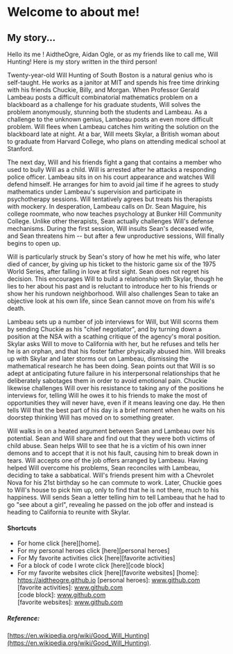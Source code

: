 # Welcome to about me!

## My story...

Hello its me ! AidtheOgre, Aidan Ogle, or as my friends like to call me, Will Hunting! Here is my story written in the third person!

Twenty-year-old Will Hunting of South Boston is a natural genius who is self-taught. He works as a janitor at MIT and spends his free time drinking with his friends Chuckie, Billy, and Morgan. When Professor Gerald Lambeau posts a difficult combinatorial mathematics problem on a blackboard as a challenge for his graduate students, Will solves the problem anonymously, stunning both the students and Lambeau. As a challenge to the unknown genius, Lambeau posts an even more difficult problem. Will flees when Lambeau catches him writing the solution on the blackboard late at night. At a bar, Will meets Skylar, a British woman about to graduate from Harvard College, who plans on attending medical school at Stanford.

The next day, Will and his friends fight a gang that contains a member who used to bully Will as a child. Will is arrested after he attacks a responding police officer. Lambeau sits in on his court appearance and watches Will defend himself. He arranges for him to avoid jail time if he agrees to study mathematics under Lambeau's supervision and participate in psychotherapy sessions. Will tentatively agrees but treats his therapists with mockery. In desperation, Lambeau calls on Dr. Sean Maguire, his college roommate, who now teaches psychology at Bunker Hill Community College. Unlike other therapists, Sean actually challenges Will's defense mechanisms. During the first session, Will insults Sean's deceased wife, and Sean threatens him -- but after a few unproductive sessions, Will finally begins to open up.

Will is particularly struck by Sean's story of how he met his wife, who later died of cancer, by giving up his ticket to the historic game six of the 1975 World Series, after falling in love at first sight. Sean does not regret his decision. This encourages Will to build a relationship with Skylar, though he lies to her about his past and is reluctant to introduce her to his friends or show her his rundown neighborhood. Will also challenges Sean to take an objective look at his own life, since Sean cannot move on from his wife's death.

Lambeau sets up a number of job interviews for Will, but Will scorns them by sending Chuckie as his "chief negotiator", and by turning down a position at the NSA with a scathing critique of the agency's moral position. Skylar asks Will to move to California with her, but he refuses and tells her he is an orphan, and that his foster father physically abused him. Will breaks up with Skylar and later storms out on Lambeau, dismissing the mathematical research he has been doing. Sean points out that Will is so adept at anticipating future failure in his interpersonal relationships that he deliberately sabotages them in order to avoid emotional pain. Chuckie likewise challenges Will over his resistance to taking any of the positions he interviews for, telling Will he owes it to his friends to make the most of opportunities they will never have, even if it means leaving one day. He then tells Will that the best part of his day is a brief moment when he waits on his doorstep thinking Will has moved on to something greater.

Will walks in on a heated argument between Sean and Lambeau over his potential. Sean and Will share and find out that they were both victims of child abuse. Sean helps Will to see that he is a victim of his own inner demons and to accept that it is not his fault, causing him to break down in tears. Will accepts one of the job offers arranged by Lambeau. Having helped Will overcome his problems, Sean reconciles with Lambeau, deciding to take a sabbatical. Will's friends present him with a Chevrolet Nova for his 21st birthday so he can commute to work. Later, Chuckie goes to Will's house to pick him up, only to find that he is not there, much to his happiness. Will sends Sean a letter telling him to tell Lambeau that he had to go "see about a girl", revealing he passed on the job offer and instead is heading to California to reunite with Skylar.












#### Shortcuts
 * For home click [here][home].
 * For my personal heroes click [here][personal heroes]
 * For My favorite activities click [here][favorite activities]
 * For a block of code I wrote click [here][code block]
 * For my favorite websites click [here][favorite websites]
[home]: https://aidtheogre.github.io
[personal heroes]: www.github.com  
[favorite activities]: www.github.com  
[code block]: www.github.com  
[favorite websites]: www.github.com  

##### Reference:
[https://en.wikipedia.org/wiki/Good_Will_Hunting](https://en.wikipedia.org/wiki/Good_Will_Hunting).


